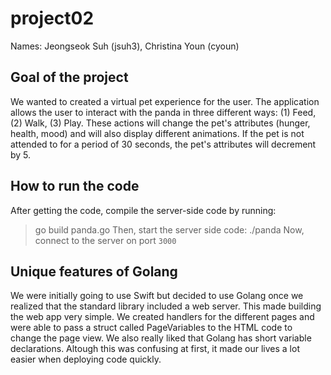 # project02

Names: Jeongseok Suh (jsuh3), Christina Youn (cyoun)

## Goal of the project
We wanted to created a virtual pet experience for the user. The application allows the user to interact with the panda in three different ways: (1) Feed, (2) Walk, (3) Play. These actions will change the pet's attributes (hunger, health, mood) and will also display different animations. If the pet is not attended to for a period of 30 seconds, the pet's attributes will decrement by 5.

## How to run the code
After getting the code, compile the server-side code by running:
> go build panda.go
Then, start the server side code:
> ./panda
Now, connect to the server on port `3000`

## Unique features of Golang
We were initially going to use Swift but decided to use Golang once we realized that the standard library included a web server. This made building the web app very simple. We created handlers for the different pages and were able to pass a struct called PageVariables to the HTML code to change the page view. We also really liked that Golang has short variable declarations. Altough this was confusing at first, it made our lives a lot easier when deploying code quickly.

